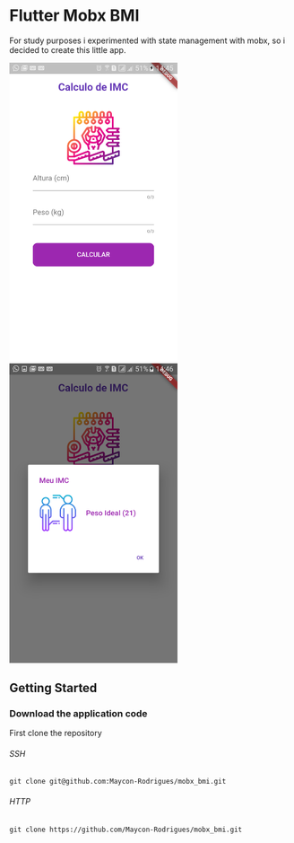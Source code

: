 # Flutter Mobx BMI

For study purposes i experimented with state management with mobx, so i decided to create this little app.

<p float="left">
  <img src="https://github.com/Maycon-Rodrigues/mobx_bmi/blob/master/screen1.png" width="300"/>
  <img src="https://github.com/Maycon-Rodrigues/mobx_bmi/blob/master/screen2.png" width="300"/>
</p>

## Getting Started

### Download the application code

First clone the repository

###### SSH

```
git clone git@github.com:Maycon-Rodrigues/mobx_bmi.git
```

###### HTTP

```
git clone https://github.com/Maycon-Rodrigues/mobx_bmi.git
```
